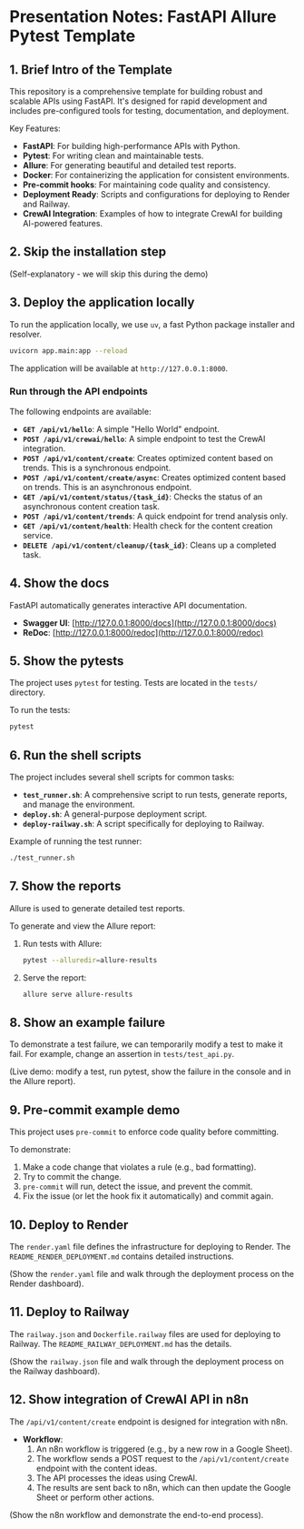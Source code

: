 # Presentation Notes: FastAPI Allure Pytest Template

## 1. Brief Intro of the Template

This repository is a comprehensive template for building robust and scalable APIs using FastAPI. It's designed for rapid development and includes pre-configured tools for testing, documentation, and deployment.

Key Features:
- **FastAPI**: For building high-performance APIs with Python.
- **Pytest**: For writing clean and maintainable tests.
- **Allure**: For generating beautiful and detailed test reports.
- **Docker**: For containerizing the application for consistent environments.
- **Pre-commit hooks**: For maintaining code quality and consistency.
- **Deployment Ready**: Scripts and configurations for deploying to Render and Railway.
- **CrewAI Integration**: Examples of how to integrate CrewAI for building AI-powered features.

## 2. Skip the installation step

(Self-explanatory - we will skip this during the demo)

## 3. Deploy the application locally

To run the application locally, we use `uv`, a fast Python package installer and resolver.

```bash
uvicorn app.main:app --reload
```

The application will be available at `http://127.0.0.1:8000`.

### Run through the API endpoints

The following endpoints are available:

- **`GET /api/v1/hello`**: A simple "Hello World" endpoint.
- **`POST /api/v1/crewai/hello`**: A simple endpoint to test the CrewAI integration.
- **`POST /api/v1/content/create`**: Creates optimized content based on trends. This is a synchronous endpoint.
- **`POST /api/v1/content/create/async`**: Creates optimized content based on trends. This is an asynchronous endpoint.
- **`GET /api/v1/content/status/{task_id}`**: Checks the status of an asynchronous content creation task.
- **`POST /api/v1/content/trends`**: A quick endpoint for trend analysis only.
- **`GET /api/v1/content/health`**: Health check for the content creation service.
- **`DELETE /api/v1/content/cleanup/{task_id}`**: Cleans up a completed task.

## 4. Show the docs

FastAPI automatically generates interactive API documentation.

- **Swagger UI**: [http://127.0.0.1:8000/docs](http://127.0.0.1:8000/docs)
- **ReDoc**: [http://127.0.0.1:8000/redoc](http://127.0.0.1:8000/redoc)

## 5. Show the pytests

The project uses `pytest` for testing. Tests are located in the `tests/` directory.

To run the tests:

```bash
pytest
```

## 6. Run the shell scripts

The project includes several shell scripts for common tasks:

- **`test_runner.sh`**: A comprehensive script to run tests, generate reports, and manage the environment.
- **`deploy.sh`**: A general-purpose deployment script.
- **`deploy-railway.sh`**: A script specifically for deploying to Railway.

Example of running the test runner:
```bash
./test_runner.sh
```

## 7. Show the reports

Allure is used to generate detailed test reports.

To generate and view the Allure report:

1.  Run tests with Allure:
    ```bash
    pytest --alluredir=allure-results
    ```
2.  Serve the report:
    ```bash
    allure serve allure-results
    ```

## 8. Show an example failure

To demonstrate a test failure, we can temporarily modify a test to make it fail. For example, change an assertion in `tests/test_api.py`.

(Live demo: modify a test, run pytest, show the failure in the console and in the Allure report).

## 9. Pre-commit example demo

This project uses `pre-commit` to enforce code quality before committing.

To demonstrate:
1.  Make a code change that violates a rule (e.g., bad formatting).
2.  Try to commit the change.
3.  `pre-commit` will run, detect the issue, and prevent the commit.
4.  Fix the issue (or let the hook fix it automatically) and commit again.

## 10. Deploy to Render

The `render.yaml` file defines the infrastructure for deploying to Render. The `README_RENDER_DEPLOYMENT.md` contains detailed instructions.

(Show the `render.yaml` file and walk through the deployment process on the Render dashboard).

## 11. Deploy to Railway

The `railway.json` and `Dockerfile.railway` files are used for deploying to Railway. The `README_RAILWAY_DEPLOYMENT.md` has the details.

(Show the `railway.json` file and walk through the deployment process on the Railway dashboard).

## 12. Show integration of CrewAI API in n8n

The `/api/v1/content/create` endpoint is designed for integration with n8n.

- **Workflow**:
    1. An n8n workflow is triggered (e.g., by a new row in a Google Sheet).
    2. The workflow sends a POST request to the `/api/v1/content/create` endpoint with the content ideas.
    3. The API processes the ideas using CrewAI.
    4. The results are sent back to n8n, which can then update the Google Sheet or perform other actions.

(Show the n8n workflow and demonstrate the end-to-end process).
